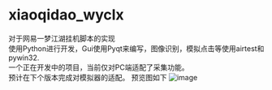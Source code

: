 # xiaoqidao_wyclx
对于网易一梦江湖挂机脚本的实现<br>
使用Python进行开发，Gui使用Pyqt来编写，图像识别，模拟点击等使用airtest和pywin32.<br>
一个正在开发中的项目，当前仅对PC端适配了采集功能。<br>
预计在下个版本完成对模拟器的适配。
预览图如下
![image](https://i.328888.xyz/2023/02/03/NfPAy.png)

